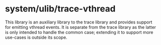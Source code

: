 system/ulib/trace-vthread
=========================

This library is an auxiliary library to the trace library and provides
support for emitting vthread events. It is separate from the trace library
as the latter is only intended to handle the common case; extending it to
support more use-cases is outside its scope.
